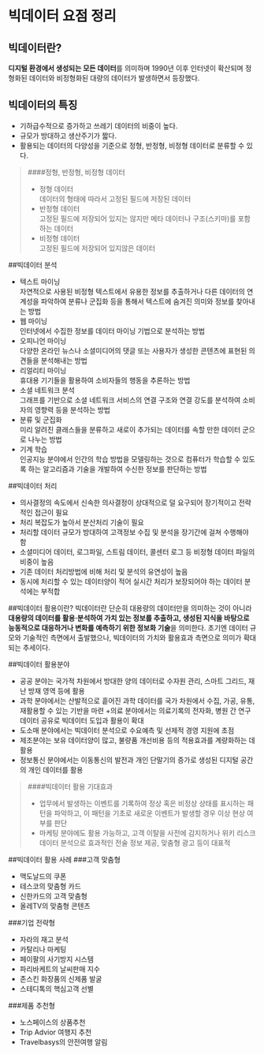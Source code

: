 # 빅데이터 요점 정리


## 빅데이터란?
**디지털 환경에서 생성되는 모든 데이터**를 의미하며 1990년 이후 인터넷이 확산되며 정형화된 데이터와 비정형화된 대량의 데이터가 발생하면서 등장했다.

## 빅데이터의 특징
+ 기하급수적으로 증가하고 쓰레기 데이터의 비중이 높다.
+ 규모가 방대하고 생산주기가 짧다.
+ 활용되는 데이터의 다양성을 기준으로 정형, 반정형, 비정형 데이터로 분류할 수 있다.

>####정형, 반정형, 비정형 데이터
>+ 정형 데이터  
>데이터의 형태에 따라서 고정된 필드에 저장된 데이터
>+ 반정형 데이터  
>고정된 필드에 저장되어 있지는 않지만 메타 데이터나 구조(스키마)를 포함하는 데이터
>+ 비정형 데이터  
>고정된 필드에 저장되어 있지않은 데이터

##빅데이터 분석
+ 텍스트 마이닝  
자연적으로 사용된 비정형 텍스트에서 유용한 정보를 추출하거나 다른 데이터의 연계성을 파악하여 분류나 군집화 등을 통해서 텍스트에 숨겨진 의미와 정보를 찾아내는 방법
+ 웹 마이닝  
인터넷에서 수집한 정보를 데이터 마이닝 기법으로 분석하는 방법
+ 오피니언 마이닝  
다양한 온라인 뉴스나 소셜미디어의 댓글 또는 사용자가 생성한 콘텐츠에 표현된 의견들을 분석해내는 방법
+ 리얼리티 마이닝  
휴대용 기기들을 활용하여 소비자들의 행동을 추론하는 방법
+ 소셜 네트워크 분석  
그래프를 기반으로 소셜 네트워크 서비스의 연결 구조와 연결 강도를 분석하여 소비자의 영향력 등을 분석하는 방법
+ 분류 및 군집화  
미리 알려진 클래스들을 분류하고 새로이 추가되는 데이터를 속할 만한 데이터 군으로 나누는 방법
+ 기계 학습  
인공지능 분야에서 인간의 학습 방법을 모델링하는 것으로 컴퓨터가 학습할 수 있도록 하는 알고리즘과 기술을 개발하여 수신한 정보를 판단하는 방법

##빅데이터 처리
+ 의사결정의 속도에서 신속한 의사결정이 상대적으로 덜 요구되어 장기적이고 전략적인 접근이 필요
+ 처리 복잡도가 높아서 분산처리 기술이 필요
+ 처리할 데이터 규모가 방대하여 고객정보 수집 및 분석을 장기간에 걸쳐 수행해야 함
+ 소셜미디어 데이터, 로그파일, 스트림 데이터, 콜센터 로그 등 비정형 데이터 파일의 비중이 높음
+ 기존 데이터 처리방법에 비해 처리 및 분석의 유연성이 높음
+ 동시에 처리할 수 있는 데이터양이 적어 실시간 처리가 보장되어야 하는 데이터 분석에는 부적합

##빅데이터 활용이란?
빅데이터란 단순히 대용량의 데이터만을 의미하는 것이 아니라 **대용량의 데이터를 활용·분석하여 가치 있는 정보를 추출하고, 생성된 지식을 바탕으로 능동적으로 대응하거나 변화를 예측하기 위한 정보화 기술**을 의미한다. 초기엔 데이터 규모와 기술적인 측면에서 출발했으나, 빅데이터의 가치와 활용효과 측면으로 의미가 확대되는 추세이다.

##빅데이터 활용분야
+ 공공 분야는 국가적 차원에서 방대한 양의 데이터로 수자원 관리, 스마트 그리드, 재난 방재 영역 등에 활용
+ 과학 분야에서는 산발적으로 흩어진 과학 데이터를 국가 차원에서 수집, 가공, 유통, 재활용할 수 있는 기반을 마련
+의료 분야에서는 의료기록의 전자화, 병원 간 연구 데이터 공유로 빅데이터 도입과 활용이 확대
+ 도소매 분야에서는 빅데이터 분석으로 수요예측 및 선제적 경영 지원에 초점
+ 제조분야는 보유 데이터양이 많고, 불량품 개선비용 등의 적용효과를 계량화하는 데 활용
+ 정보통신 분야에서는 이동통신의 발전과 개인 단말기의 증가로 생성된 디지털 공간의 개인 데이터를 활용

>####빅데이터  활용 기대효과
>+ 업무에서 발생하는 이벤트를 기록하여 정상 혹은 비정상 상태를 표시하는 패턴을 파악하고, 이 패턴을 기초로 새로운 이벤트가 발생할 경우 이상 현상 여부를 판단
>+ 마케팅 분야에도 활용 가능하고, 고객 이탈을 사전에 감지하거나 위키 리스크 데이터 분석으로 효과적인 전술 정보 제공, 맞춤형 광고 등이 대표적

##빅데이터 활용 사례
###고객 맞춤형
+ 맥도날드의 쿠폰
+ 테스코의 맞춤형 카드
+ 신한카드의 고객 맞춤형
+ 올레TV의 맞춤형 콘텐츠

###기업 전략형
+ 자라의 재고 분석
+ 카탈리나 마케팅
+ 페이팔의 사기방지 시스템
+ 파리바케트의 날씨판매 지수
+ 존스킨 화장품의 신제품 발굴
+ 스테디톡의 핵심고객 선별

###제품 추천형
+ 노스페이스의 상품추천
+ Trip Advior 여행지 추천
+ Travelbasys의 안전여행 알림
